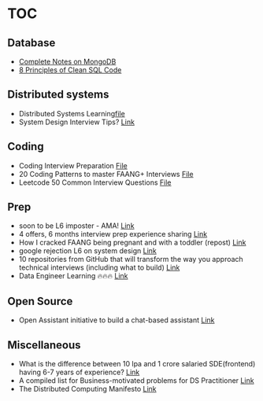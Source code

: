 # TOC

## Database

* [Complete Notes on MongoDB](/Miscellaneous/interview_prep/files/Complete%20Notes%20on%20MongoDB.pdf)
* [8 Principles of Clean SQL Code](/Miscellaneous/interview_prep/files/Complete%20Notes%20on%20MongoDB.pdf)

## Distributed systems

* Distributed Systems Learning[file](/distributed_systems/README_distrib.md)
* System Design Interview Tips? [Link](https://www.teamblind.com/post/System-Design-Interview-Tips-TjSWMiXj)

## Coding

* Coding Interview Preparation [File](/Miscellaneous/interview_prep/files/Coding%20Interview%20Preparation.pdf)
* 20 Coding Patterns to master FAANG+ Interviews [File](/Miscellaneous/interview_prep/files/20%20Coding%20Patterns%20to%20master%20FAANG%2B%20Interviews.pdf)
* Leetcode 50 Common Interview Questions [File](/Miscellaneous/interview_prep/files/Leetcode%2050%20Common%20Interview%20Questions.pdf)

## Prep

* soon to be L6 imposter - AMA! [Link](https://www.teamblind.com/post/soon-to-be-L6-imposter---AMA-zNuXakK1)
* 4 offers, 6 months interview prep experience sharing [Link](https://www.teamblind.com/post/4-offers-6-months-interview-prep-experience-sharing-oN84cy2i)
* How I cracked FAANG being pregnant and with a toddler (repost) [Link](https://www.teamblind.com/post/How-I-cracked-FAANG-being-pregnant-and-with-a-toddler-repost-hHWO6RMT)
* google rejection L6 on system design [Link](https://www.teamblind.com/post/google-rejection-L6-on-system-design-uYLMNadb)
* 10 repositories from GitHub that will transform the way you approach technical interviews (including what to build) [Link](https://www.linkedin.com/posts/ansh-_javascript-faang-interview-activity-7027861618067681280-Nhcs/)
* Data Engineer Learning 🔥🔥🔥 [Link](https://www.linkedin.com/posts/activity-7030109540264140801-iIx7)

## Open Source

* Open Assistant initiative to build a chat-based assistant [Link](https://www.linkedin.com/posts/philipp-schmid-a6a2bb196_machinelearning-community-help-activity-7027958406858592256-Q-F9/)

## Miscellaneous

* What is the difference between 10 lpa and 1 crore salaried SDE(frontend) having 6-7 years of experience? [Link](https://www.linkedin.com/posts/aman-bansal-5b3154171_salary-frontend-startup-activity-7028022277279485952-m8Fh/)
* A compiled list for Business-motivated problems for DS Practitioner  [Link](https://www.linkedin.com/posts/mungoliabhishek81_datascience-machinelearning-statistics-activity-7027986334472429570-o89h/)
* The Distributed Computing Manifesto [Link](https://www.allthingsdistributed.com/2022/11/amazon-1998-distributed-computing-manifesto.html)
